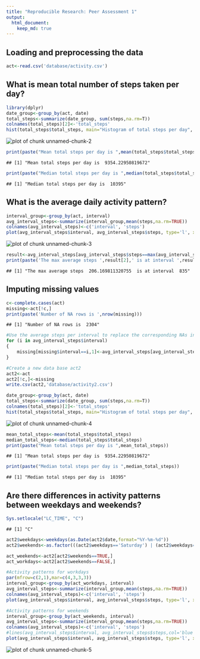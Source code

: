 ```yaml
---
title: "Reproducible Research: Peer Assessment 1"
output: 
  html_document:
    keep_md: true
---
```



## Loading and preprocessing the data


```r
act<-read.csv('database/activity.csv')
```

## What is mean total number of steps taken per day?


```r
library(dplyr)
date_group<-group_by(act, date)
total_steps<-summarize(date_group, sum(steps,na.rm=T))
colnames(total_steps)[2]<-'total_steps'
hist(total_steps$total_steps, main="Histogram of total steps per day", xlab="Total steps per day")
```

![plot of chunk unnamed-chunk-2](figure/unnamed-chunk-2-1.png) 

```r
print(paste("Mean total steps per day is ",mean(total_steps$total_steps)))
```

```
## [1] "Mean total steps per day is  9354.22950819672"
```

```r
print(paste("Median total steps per day is ",median(total_steps$total_steps)))
```

```
## [1] "Median total steps per day is  10395"
```


## What is the average daily activity pattern?


```r
interval_group<-group_by(act, interval)
avg_interval_steps<-summarize(interval_group,mean(steps,na.rm=TRUE))
colnames(avg_interval_steps)<-c('interval', 'steps')
plot(avg_interval_steps$interval, avg_interval_steps$steps, type='l', xlab='Interval', ylab='Average Steps', main='Average Daily Activity Pattern')
```

![plot of chunk unnamed-chunk-3](figure/unnamed-chunk-3-1.png) 

```r
result<-avg_interval_steps[avg_interval_steps$steps==max(avg_interval_steps$steps,na.rm=T),]
print(paste('The max average steps ',result[2],' is at interval ',result[1]))
```

```
## [1] "The max average steps  206.169811320755  is at interval  835"
```

## Imputing missing values

```r
c<-complete.cases(act)
missing<-act[!c,]
print(paste('Number of NA rows is ',nrow(missing)))
```

```
## [1] "Number of NA rows is  2304"
```

```r
#Use the average steps per interval to replace the corresponding NAs in each day
for (i in avg_interval_steps$interval)
{
    missing[missing$interval==i,1]<-avg_interval_steps[avg_interval_steps$interval==i,2]
}

#Create a new data base act2
act2<-act
act2[!c,]<-missing
write.csv(act2,'database/activity2.csv')

date_group<-group_by(act, date)
total_steps<-summarize(date_group, sum(steps,na.rm=T))
colnames(total_steps)[2]<-'total_steps'
hist(total_steps$total_steps, main="Histogram of total steps per day", xlab="Total steps per day")
```

![plot of chunk unnamed-chunk-4](figure/unnamed-chunk-4-1.png) 

```r
mean_total_steps<-mean(total_steps$total_steps)
median_total_steps<-median(total_steps$total_steps)
print(paste("Mean total steps per day is ",mean_total_steps))
```

```
## [1] "Mean total steps per day is  9354.22950819672"
```

```r
print(paste("Median total steps per day is ",median_total_steps))
```

```
## [1] "Median total steps per day is  10395"
```

## Are there differences in activity patterns between weekdays and weekends?

```r
Sys.setlocale("LC_TIME", "C")
```

```
## [1] "C"
```

```r
act2$weekdays<-weekdays(as.Date(act2$date,format="%Y-%m-%d"))
act2$weekends<-as.factor(((act2$weekdays=='Saturday') | (act2$weekdays=='Sunday')))

act_weekends<-act2[act2$weekends==TRUE,]
act_workdays<-act2[act2$weekends==FALSE,]

#Activity patterns for workdays
par(mfrow=c(2,1),mar=c(4,3,3,3))
interval_group<-group_by(act_workdays, interval)
avg_interval_steps<-summarize(interval_group,mean(steps,na.rm=TRUE))
colnames(avg_interval_steps)<-c('interval', 'steps')
plot(avg_interval_steps$interval, avg_interval_steps$steps, type='l', xlab='Interval', ylab='Average Steps', main='Average Daily Activity Pattern for weekday',col='blue')

#Activity patterns for weekends
interval_group<-group_by(act_weekends, interval)
avg_interval_steps<-summarize(interval_group,mean(steps,na.rm=TRUE))
colnames(avg_interval_steps)<-c('interval', 'steps')
#lines(avg_interval_steps$interval, avg_interval_steps$steps,col='blue')
plot(avg_interval_steps$interval, avg_interval_steps$steps, type='l', xlab='Interval', ylab='Average Steps', main='Average Daily Activity Pattern for weekend',col='red')
```

![plot of chunk unnamed-chunk-5](figure/unnamed-chunk-5-1.png) 

